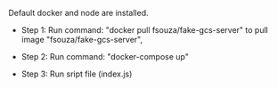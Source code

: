 Default docker and node are installed.

- Step 1: Run command: "docker pull fsouza/fake-gcs-server" to pull image "fsouza/fake-gcs-server",

- Step 2: Run command: "docker-compose up"

- Step 3: Run sript file (index.js)